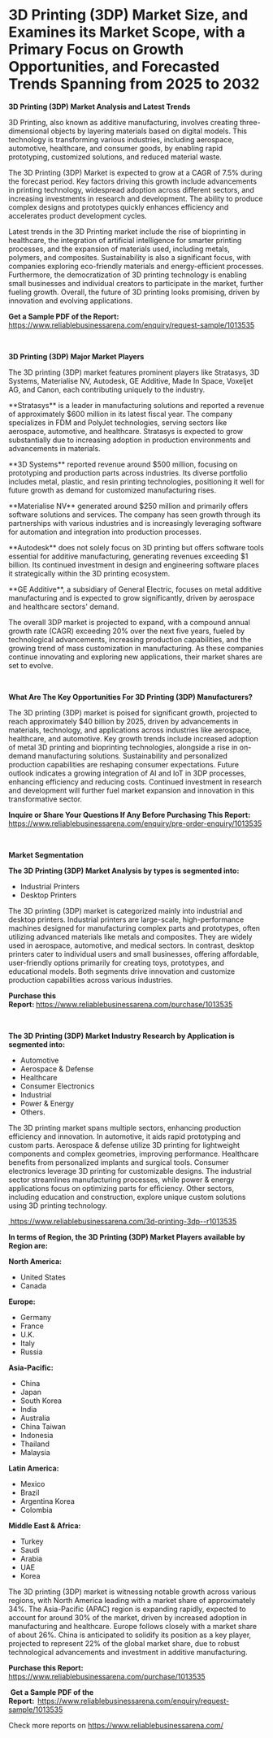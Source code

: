 <p><h1>3D Printing (3DP) Market Size, and Examines its Market Scope, with a Primary Focus on Growth Opportunities, and Forecasted Trends Spanning from 2025 to 2032</h1></p><p><strong>3D Printing (3DP) Market Analysis and Latest Trends</strong></p>
<p><p>3D Printing, also known as additive manufacturing, involves creating three-dimensional objects by layering materials based on digital models. This technology is transforming various industries, including aerospace, automotive, healthcare, and consumer goods, by enabling rapid prototyping, customized solutions, and reduced material waste.</p><p>The 3D Printing (3DP) Market is expected to grow at a CAGR of 7.5% during the forecast period. Key factors driving this growth include advancements in printing technology, widespread adoption across different sectors, and increasing investments in research and development. The ability to produce complex designs and prototypes quickly enhances efficiency and accelerates product development cycles.</p><p>Latest trends in the 3D Printing market include the rise of bioprinting in healthcare, the integration of artificial intelligence for smarter printing processes, and the expansion of materials used, including metals, polymers, and composites. Sustainability is also a significant focus, with companies exploring eco-friendly materials and energy-efficient processes. Furthermore, the democratization of 3D printing technology is enabling small businesses and individual creators to participate in the market, further fueling growth. Overall, the future of 3D printing looks promising, driven by innovation and evolving applications.</p></p>
<p><strong>Get a Sample PDF of the Report:&nbsp;</strong> <a href="https://www.reliablebusinessarena.com/enquiry/request-sample/1013535?utm_campaign=3189&utm_medium=2&utm_source=Github&utm_content=ia&utm_term=05032025&utm_id=3d-printing-3dp">https://www.reliablebusinessarena.com/enquiry/request-sample/1013535</a></p>
<p>&nbsp;</p>
<p><strong>3D Printing (3DP) Major Market Players</strong></p>
<p><p>The 3D printing (3DP) market features prominent players like Stratasys, 3D Systems, Materialise NV, Autodesk, GE Additive, Made In Space, Voxeljet AG, and Canon, each contributing uniquely to the industry.</p><p>**Stratasys** is a leader in manufacturing solutions and reported a revenue of approximately $600 million in its latest fiscal year. The company specializes in FDM and PolyJet technologies, serving sectors like aerospace, automotive, and healthcare. Stratasys is expected to grow substantially due to increasing adoption in production environments and advancements in materials.</p><p>**3D Systems** reported revenue around $500 million, focusing on prototyping and production parts across industries. Its diverse portfolio includes metal, plastic, and resin printing technologies, positioning it well for future growth as demand for customized manufacturing rises.</p><p>**Materialise NV** generated around $250 million and primarily offers software solutions and services. The company has seen growth through its partnerships with various industries and is increasingly leveraging software for automation and integration into production processes.</p><p>**Autodesk** does not solely focus on 3D printing but offers software tools essential for additive manufacturing, generating revenues exceeding $1 billion. Its continued investment in design and engineering software places it strategically within the 3D printing ecosystem.</p><p>**GE Additive**, a subsidiary of General Electric, focuses on metal additive manufacturing and is expected to grow significantly, driven by aerospace and healthcare sectors' demand.</p><p>The overall 3DP market is projected to expand, with a compound annual growth rate (CAGR) exceeding 20% over the next five years, fueled by technological advancements, increasing production capabilities, and the growing trend of mass customization in manufacturing. As these companies continue innovating and exploring new applications, their market shares are set to evolve.</p></p>
<p>&nbsp;</p>
<p><strong>What Are The Key Opportunities For 3D Printing (3DP) Manufacturers?</strong></p>
<p><p>The 3D printing (3DP) market is poised for significant growth, projected to reach approximately $40 billion by 2025, driven by advancements in materials, technology, and applications across industries like aerospace, healthcare, and automotive. Key growth trends include increased adoption of metal 3D printing and bioprinting technologies, alongside a rise in on-demand manufacturing solutions. Sustainability and personalized production capabilities are reshaping consumer expectations. Future outlook indicates a growing integration of AI and IoT in 3DP processes, enhancing efficiency and reducing costs. Continued investment in research and development will further fuel market expansion and innovation in this transformative sector.</p></p>
<p><strong>Inquire or Share Your Questions If Any Before Purchasing This Report:</strong> <a href="https://www.reliablebusinessarena.com/enquiry/pre-order-enquiry/1013535?utm_campaign=3189&utm_medium=2&utm_source=Github&utm_content=ia&utm_term=05032025&utm_id=3d-printing-3dp">https://www.reliablebusinessarena.com/enquiry/pre-order-enquiry/1013535</a></p>
<p>&nbsp;</p>
<p><strong>Market Segmentation</strong></p>
<p><strong>The 3D Printing (3DP) Market Analysis by types is segmented into:</strong></p>
<p><ul><li>Industrial Printers</li><li>Desktop Printers</li></ul></p>
<p><p>The 3D printing (3DP) market is categorized mainly into industrial and desktop printers. Industrial printers are large-scale, high-performance machines designed for manufacturing complex parts and prototypes, often utilizing advanced materials like metals and composites. They are widely used in aerospace, automotive, and medical sectors. In contrast, desktop printers cater to individual users and small businesses, offering affordable, user-friendly options primarily for creating toys, prototypes, and educational models. Both segments drive innovation and customize production capabilities across various industries.</p></p>
<p><strong>Purchase this Report:&nbsp;</strong><a href="https://www.reliablebusinessarena.com/purchase/1013535?utm_campaign=3189&utm_medium=2&utm_source=Github&utm_content=ia&utm_term=05032025&utm_id=3d-printing-3dp">https://www.reliablebusinessarena.com/purchase/1013535</a></p>
<p>&nbsp;</p>
<p><strong>The 3D Printing (3DP) Market Industry Research by Application is segmented into:</strong></p>
<p><ul><li>Automotive</li><li>Aerospace & Defense</li><li>Healthcare</li><li>Consumer Electronics</li><li>Industrial</li><li>Power & Energy</li><li>Others.</li></ul></p>
<p><p>The 3D printing market spans multiple sectors, enhancing production efficiency and innovation. In automotive, it aids rapid prototyping and custom parts. Aerospace & defense utilize 3D printing for lightweight components and complex geometries, improving performance. Healthcare benefits from personalized implants and surgical tools. Consumer electronics leverage 3D printing for customizable designs. The industrial sector streamlines manufacturing processes, while power & energy applications focus on optimizing parts for efficiency. Other sectors, including education and construction, explore unique custom solutions using 3D printing technology.</p></p>
<p><a href="https://www.reliablebusinessarena.com/3d-printing-3dp--r1013535?utm_campaign=3189&utm_medium=2&utm_source=Github&utm_content=ia&utm_term=05032025&utm_id=3d-printing-3dp">&nbsp;https://www.reliablebusinessarena.com/3d-printing-3dp--r1013535</a></p>
<p><strong>In terms of Region, the 3D Printing (3DP) Market Players available by Region are:</strong></p>
<p>
    <p> <strong> North America: </strong>
        <ul>
            <li>United States</li>
            <li>Canada</li>
        </ul>
        </p> 
    <p> <strong> Europe: </strong>
        <ul>
            <li>Germany</li>
            <li>France</li>
            <li>U.K.</li>
            <li>Italy</li>
            <li>Russia</li>
        </ul>
        </p> 
    <p> <strong> Asia-Pacific: </strong>
        <ul>
            <li>China</li>
            <li>Japan</li>
            <li>South Korea</li>
            <li>India</li>
            <li>Australia</li>
            <li>China Taiwan</li>
            <li>Indonesia</li>
            <li>Thailand</li>
            <li>Malaysia</li>
        </ul>
        </p> 
    <p> <strong> Latin America: </strong>
        <ul>
            <li>Mexico</li>
            <li>Brazil</li>
            <li>Argentina Korea</li>
            <li>Colombia</li>
        </ul>
        </p> 
    <p> <strong> Middle East & Africa: </strong>
        <ul>
            <li>Turkey</li>
            <li>Saudi</li>
            <li>Arabia</li>
            <li>UAE</li>
            <li>Korea</li>
        </ul>
    </p>
    </p>
<p><p>The 3D printing (3DP) market is witnessing notable growth across various regions, with North America leading with a market share of approximately 34%. The Asia-Pacific (APAC) region is expanding rapidly, expected to account for around 30% of the market, driven by increased adoption in manufacturing and healthcare. Europe follows closely with a market share of about 26%. China is anticipated to solidify its position as a key player, projected to represent 22% of the global market share, due to robust technological advancements and investment in additive manufacturing.</p></p>
<p><strong>Purchase this Report: </strong><a href="https://www.reliablebusinessarena.com/purchase/1013535?utm_campaign=3189&utm_medium=2&utm_source=Github&utm_content=ia&utm_term=05032025&utm_id=3d-printing-3dp">https://www.reliablebusinessarena.com/purchase/1013535</a></p>
<p>&nbsp;<strong>Get a Sample PDF of the Report:&nbsp;&nbsp;</strong><a href="https://www.reliablebusinessarena.com/enquiry/request-sample/1013535?utm_campaign=3189&utm_medium=2&utm_source=Github&utm_content=ia&utm_term=05032025&utm_id=3d-printing-3dp">https://www.reliablebusinessarena.com/enquiry/request-sample/1013535</a></p>
<p><strong></strong></p>
<p>Check more reports on <a href="https://www.reliablebusinessarena.com/?utm_campaign=3189&utm_medium=2&utm_source=Github&utm_content=ia&utm_term=05032025&utm_id=3d-printing-3dp">https://www.reliablebusinessarena.com/</a></p>